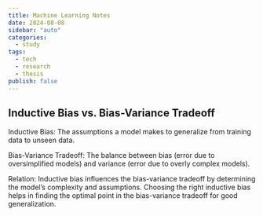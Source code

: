 ```yaml
---
title: Machine Learning Notes
date: 2024-08-08
sidebar: "auto"
categories:
  - study
tags:
  - tech
  - research
  - thesis
publish: false
---
```


## Inductive Bias vs. Bias-Variance Tradeoff

Inductive Bias: The assumptions a model makes to generalize from training data to unseen data.

Bias-Variance Tradeoff: The balance between bias (error due to oversimplified models) and variance (error due to overly complex models).

Relation: Inductive bias influences the bias-variance tradeoff by determining the model’s complexity and assumptions. Choosing the right inductive bias helps in finding the optimal point in the bias-variance tradeoff for good generalization.



<!-- 
Transformer, GPT, BERT

next:
ViT, CLIP, diffusion

pc:
PointNet++, Point Transformer

thesis:
understand PoinTr vs. AdaPoinTr
CASSPER

implementation:
Transformer
diffusion
ML3D first 3 exercises  
-->
